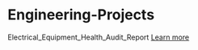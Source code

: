 # Engineering-Projects

Electrical_Equipment_Health_Audit_Report [Learn more](Electrical_Equipment_Health_Audit_Report.pdf)
